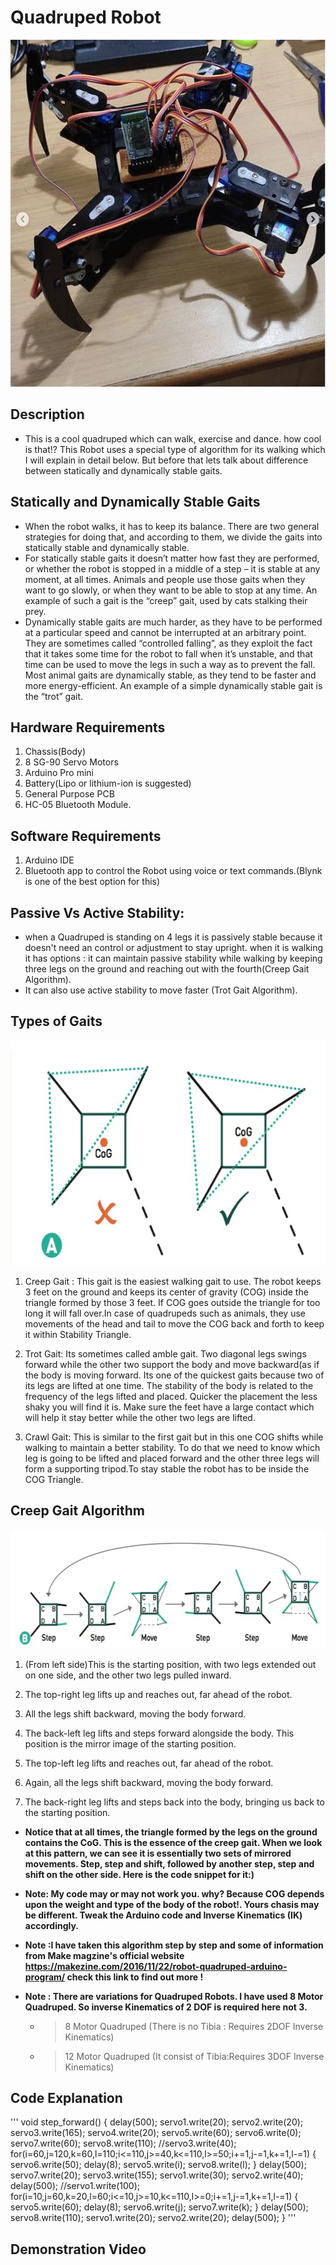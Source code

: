 # Quadruped Robot
<img src="https://github.com/varun7860/Arduino-projects/blob/master/Quadruped%20Robot/Images/Quadruped.jpg" width="577" height="555"/>

## Description 
- This is a cool quadruped which can walk, exercise and dance. how cool is that!? This Robot uses a special type of algorithm for its walking which I will explain in detail below. But before that lets talk about difference between statically and dynamically stable gaits.

## Statically and Dynamically Stable Gaits
- When the robot walks, it has to keep its balance. There are two general strategies for doing that, and according to them, we divide the gaits into statically stable and dynamically stable.
- For statically stable gaits it doesn’t matter how fast they are performed, or whether the robot is stopped in a middle of a step – it is stable at any moment, at all times. Animals and people use those gaits when they want to go slowly, or when they want to be able to stop at any time. An example of such a gait is the “creep” gait, used by cats stalking their prey.
- Dynamically stable gaits are much harder, as they have to be performed at a particular speed and cannot be interrupted at an arbitrary point. They are sometimes called “controlled falling”, as they exploit the fact that it takes some time for the robot to fall when it’s unstable, and that time can be used to move the legs in such a way as to prevent the fall. Most animal gaits are dynamically stable, as they tend to be faster and more energy-efficient. An example of a simple dynamically stable gait is the “trot” gait.

## Hardware Requirements
1. Chassis(Body)
2. 8 SG-90 Servo Motors
3. Arduino Pro mini
4. Battery(Lipo or lithium-ion is suggested)
5. General Purpose PCB
6. HC-05 Bluetooth Module.

## Software Requirements
1. Arduino IDE
2. Bluetooth app to control the Robot using voice or text commands.(Blynk is one of the best option for this)

## Passive Vs Active Stability:

- when a Quadruped is standing on 4 legs it is passively stable because it doesn't need an control or adjustment to stay upright.
when it is walking it has options : it can maintain passive stability while walking by keeping three legs on the ground and reaching out with the fourth(Creep Gait Algorithm).
- It can also use active stability to move faster (Trot Gait Algorithm).

## Types of Gaits
<img src="https://github.com/varun7860/Arduino-projects/blob/master/Quadruped%20Robot/Images/COG.jpg" width="620" height="360"/>

1. Creep Gait : This gait is the easiest walking gait to use. The robot keeps 3 feet on the ground and keeps its center of gravity (COG) inside the triangle formed by those 3 feet. If COG goes outside the triangle for too long it will fall over.In case of quadrupeds such as animals, they use movements of the head and tail to move the COG back and forth to keep it within Stability Triangle.

2. Trot Gait: Its sometimes called amble gait. Two diagonal legs swings forward while the other two support the body and move backward(as if the body is moving forward. Its one of the quickest gaits because two of its legs are lifted at one time. The stability of the body is related to the frequency of the legs lifted and placed. Quicker the placement the less shaky you will find it is. Make sure the feet have a large contact which will help it stay better while the other two legs are lifted.

3. Crawl Gait: This is similar to the first gait but in this one COG shifts while walking to maintain a better stability. To do that we need to know which leg is going to be lifted and placed forward and the other three legs will form a supporting tripod.To stay stable the robot has to be inside the COG Triangle.

## Creep Gait Algorithm
<img src="https://github.com/varun7860/Arduino-projects/blob/master/Quadruped%20Robot/Images/Gait.jpg" width="620" height="190"/>

1. (From left side)This is the starting position, with two legs extended out on one side, and the other two legs pulled inward.

2. The top-right leg lifts up and reaches out, far ahead of the robot.

3. All the legs shift backward, moving the body forward.

4. The back-left leg lifts and steps forward alongside the body. This position is the mirror image of the starting position.

5. The top-left leg lifts and reaches out, far ahead of the robot.

6. Again, all the legs shift backward, moving the body forward.

7. The back-right leg lifts and steps back into the body, bringing us back to the starting position.

- **Notice that at all times, the triangle formed by the legs on the ground contains the CoG. This is the essence of the creep gait. When we look at this pattern, we can see it is essentially two sets of mirrored movements. Step, step and shift, followed by another step, step and shift on the other side. Here is the code snippet for it:)**

- **Note: My code may or may not work you. why? Because COG depends upon the weight and type of the body of the robot!. Yours chasis may be different. Tweak the Arduino code and Inverse Kinematics (IK) accordingly.**

- **Note :I have taken this algorithm step by step and some of information from Make magzine's official website https://makezine.com/2016/11/22/robot-quadruped-arduino-program/ check this link to find out more !**

- **Note : There are variations for Quadruped Robots. I have used 8 Motor Quadruped. So inverse Kinematics of 2 DOF is required here not 3.**

     - > 8 Motor Quadruped (There is no Tibia : Requires 2DOF Inverse Kinematics)
     - > 12 Motor Quadruped (It consist of Tibia:Requires 3DOF Inverse Kinematics)
     
## Code Explanation
'''
void step_forward()
{
delay(500);
servo1.write(20);
servo2.write(20);
servo3.write(165);
servo4.write(20);
servo5.write(60);
servo6.write(0);
servo7.write(60);
servo8.write(110);
//servo3.write(40);
for(i=60,j=120,k=60,l=110;i<=110,j>=40,k<=110,l>=50;i+=1,j-=1,k+=1,l-=1)
{
servo6.write(50);
delay(8);
servo5.write(i);
servo8.write(l);
}
delay(500);
servo7.write(20);
servo3.write(155);
servo1.write(30);
servo2.write(40);
delay(500);
//servo1.write(100);
for(i=10,j=60,k=20,l=60;i<=10,j>=10,k<=110,l>=0;i+=1,j-=1,k+=1,l-=1)
{
servo5.write(60);
delay(8);
servo6.write(j);
servo7.write(k);
}
delay(500);
servo8.write(110);
servo1.write(20);
servo2.write(20);
delay(500);
}
'''

## Demonstration Video
